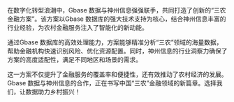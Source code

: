 在数字化转型浪潮中，Gbase 数据与神州信息强强联手，共同打造了创新的“三农金融方案”。该方案以Gbase 数据库的强大技术支持为核心，结合神州信息丰富的行业经验，为农村金融服务注入了智能化的新动能。

通过Gbase 数据库的高效处理能力，方案能够精准分析“三农”领域的海量数据，帮助金融机构快速识别风险、优化资源配置。同时，神州信息的行业洞察力确保了方案的高度适配性，满足不同地区和场景的需求。

这一方案不仅提升了金融服务的覆盖率和便捷性，还有效推动了农村经济的发展。Gbase 数据与神州信息的合作，正在书写中国“三农”金融领域的新篇章。选择我们，让数据助力乡村振兴！
